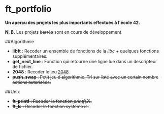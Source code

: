 # ft_portfolio

**Un aperçu des projets les plus importants effectués à l'école 42.**

**N. B.** Les projets ~~barrés~~ sont en cours de développement.

##Algorithmie
- **libft** : Recoder un ensemble de fonctions de la *libc* + quelques fonctions supplémentaires.
- **get_next_line** : Fonction qui retourne une ligne lue dans un descripteur de fichier.
- **2048** : Recoder le jeu [2048](http://jeu2048.fr/).
- ~~**push_swap** : Petit jeu d'algorithmie. Tri sur liste avec un certain nombre actions autorisées.~~

##Unix
- ~~**ft_printf** : Recoder la fonction *printf(3)*.~~
- ~~**ft_ls** : Recoder la fonction systeme *ls*.~~